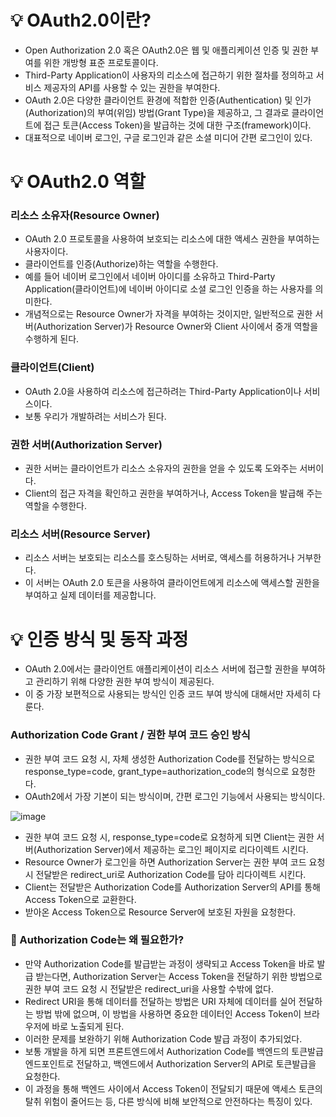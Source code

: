 # 💡 OAuth2.0이란?
- Open Authorization 2.0 혹은 OAuth2.0은 웹 및 애플리케이션 인증 및 권한 부여를 위한 개방형 표준 프로토콜이다.
- Third-Party Application이 사용자의 리소스에 접근하기 위한 절차를 정의하고 서비스 제공자의 API를 사용할 수 있는 권한을 부여한다.
- OAuth 2.0은 다양한 클라이언트 환경에 적합한 인증(Authentication) 및 인가(Authorization)의 부여(위임) 방법(Grant Type)을 제공하고, 그 결과로 클라이언트에 접근 토큰(Access Token)을 발급하는 것에 대한 구조(framework)이다.
- 대표적으로 네이버 로그인, 구글 로그인과 같은 소셜 미디어 간편 로그인이 있다.

# 💡 OAuth2.0 역할
### 리소스 소유자(Resource Owner)
- OAuth 2.0 프로토콜을 사용하여 보호되는 리소스에 대한 액세스 권한을 부여하는 사용자이다.
- 클라이언트를 인증(Authorize)하는 역할을 수행한다.
- 예를 들어 네이버 로그인에서 네이버 아이디를 소유하고 Third-Party Application(클라이언트)에 네이버 아이디로 소셜 로그인 인증을 하는 사용자를 의미한다.
- 개념적으로는 Resource Owner가 자격을 부여하는 것이지만, 일반적으로 권한 서버(Authorization Server)가 Resource Owner와 Client 사이에서 중개 역할을 수행하게 된다.

### 클라이언트(Client)
- OAuth 2.0을 사용하여 리소스에 접근하려는 Third-Party Application이나 서비스이다.
- 보통 우리가 개발하려는 서비스가 된다.

### 권한 서버(Authorization Server)
- 권한 서버는 클라이언트가 리소스 소유자의 권한을 얻을 수 있도록 도와주는 서버이다.
- Client의 접근 자격을 확인하고 권한을 부여하거나, Access Token을 발급해 주는 역할을 수행한다.

### 리소스 서버(Resource Server)
- 리소스 서버는 보호되는 리소스를 호스팅하는 서버로, 액세스를 허용하거나 거부한다.
- 이 서버는 OAuth 2.0 토큰을 사용하여 클라이언트에게 리소스에 액세스할 권한을 부여하고 실제 데이터를 제공합니다.

# 💡 인증 방식 및 동작 과정
- OAuth 2.0에서는 클라이언트 애플리케이션이 리소스 서버에 접근할 권한을 부여하고 관리하기 위해 다양한 권한 부여 방식이 제공된다.
- 이 중 가장 보편적으로 사용되는 방식인 인증 코드 부여 방식에 대해서만 자세히 다룬다.

###  Authorization Code Grant / 권한 부여 코드 승인 방식
- 권한 부여 코드 요청 시, 자체 생성한 Authorization Code를 전달하는 방식으로 response_type=code, grant_type=authorization_code의 형식으로 요청한다.
- OAuth2에서 가장 기본이 되는 방식이며, 간편 로그인 기능에서 사용되는 방식이다.

![image](https://github.com/shin-je-woo/TIL/assets/39439576/81fe8037-ab5c-4bac-a9e1-f040512da26f)
- 권한 부여 코드 요청 시, response_type=code로 요청하게 되면 Client는 권한 서버(Authorization Server)에서 제공하는 로그인 페이지로 리다이렉트 시킨다.
- Resource Owner가 로그인을 하면 Authorization Server는 권한 부여 코드 요청 시 전달받은 redirect_uri로 Authorization Code를 담아 리다이렉트 시킨다.
- Client는 전달받은 Authorization Code를 Authorization Server의 API를 통해 Access Token으로 교환한다.
- 받아온 Access Token으로 Resource Server에 보호된 자원을 요청한다.

### 📌 Authorization Code는 왜 필요한가?
- 만약 Authorization Code를 발급받는 과정이 생략되고 Access Token을 바로 발급 받는다면, Authorization Server는 Access Token을 전달하기 위한 방법으로 권한 부여 코드 요청 시 전달받은 redirect_uri을 사용할 수밖에 없다.
- Redirect URI을 통해 데이터를 전달하는 방법은 URI 자체에 데이터를 실어 전달하는 방법 밖에 없으며, 이 방법을 사용하면 중요한 데이터인 Access Token이 브라우저에 바로 노출되게 된다.
- 이러한 문제를 보완하기 위해 Authorization Code 발급 과정이 추가되었다.
- 보통 개발을 하게 되면 프론트엔드에서 Authorization Code를 백엔드의 토큰발급 엔드포인트로 전달하고, 백엔드에서 Authorization Server의 API로 토큰발급을 요청한다.
- 이 과정을 통해 백엔드 사이에서 Access Token이 전달되기 때문에 액세스 토큰의 탈취 위험이 줄어드는 등, 다른 방식에 비해 보안적으로 안전하다는 특징이 있다.

